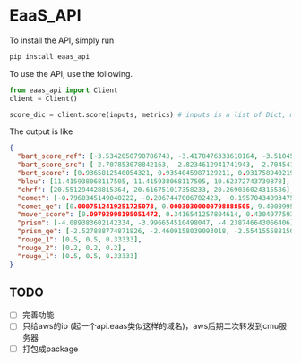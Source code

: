 # EaaS_API

To install the API, simply run
```bash
pip install eaas_api
```

To use the API, use the following.
```python
from eaas_api import Client
client = Client()

score_dic = client.score(inputs, metrics) # inputs is a list of Dict, metrics is metric list
```

The output is like
```json
{
  "bart_score_ref": [-3.5342050790786743, -3.4178476333618164, -3.510450601577759], 
  "bart_score_src": [-2.707853078842163, -2.8234612941741943, -2.7045414447784424], 
  "bert_score": [0.9365812540054321, 0.9354045987129211, 0.9317589402198792], 
  "bleu": [11.415938068117505, 11.415938068117505, 10.62372743739878], 
  "chrf": [20.551294428815364, 20.616751017358233, 20.269036024315586], 
  "comet": [-0.7960345149040222, -0.2067447006702423, -0.19570434093475342], 
  "comet_qe": [0.0007512419251725078, 0.00030300000798888505, 9.400899580214173e-05], 
  "mover_score": [0.09792998195051472, 0.3416541257804614, 0.43049775930857526], 
  "prism": [-4.089383602142334, -3.996654510498047, -4.238746643066406], 
  "prism_qe": [-2.527888774871826, -2.4609158039093018, -2.5541555881500244], 
  "rouge_1": [0.5, 0.5, 0.33333], 
  "rouge_2": [0.2, 0.2, 0.2], 
  "rouge_l": [0.5, 0.5, 0.33333]
}
```

## TODO
- [ ] 完善功能
- [ ] 只给aws的ip (起一个api.eaas类似这样的域名)，aws后期二次转发到cmu服务器
- [ ] 打包成package